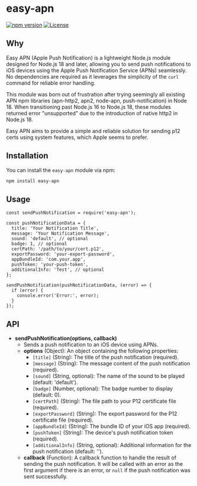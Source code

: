 # easy-apn
[![npm version](https://img.shields.io/npm/v/@swoopshops/easy-apn)](https://www.npmjs.com/package/easy-apn)
[![License](https://img.shields.io/github/license/dchahla/easy-apn.svg)](https://github.com/dchahla/easy-apn/blob/master/LICENSE) 
## Why

Easy APN (Apple Push Notification) is a lightweight Node.js module designed for Node.js 18 and later, allowing you to send push notifications to iOS devices using the Apple Push Notification Service (APNs) seamlessly. No dependencies are required as it leverages the simplicity of the `curl` command for reliable error handling.

This module was born out of frustration after trying seemingly all existing APN npm libraries (apn-http2, apn2, node-apn, push-notification) in Node 18. When transitioning past Node.js 16 to Node.js 18, these modules returned error "unsupported" due to the introduction of native http2 in Node.js 18.

Easy APN aims to provide a simple and reliable solution for sending p12 certs using system features, which Apple seems to prefer.

## Installation


You can install the `easy-apn` module via npm:

```bash
npm install easy-apn
```
## Usage 
```
const sendPushNotification = require('easy-apn');

const pushNotificationData = {
  title: 'Your Notification Title',
  message: 'Your Notification Message',
  sound: 'default', // optional
  badge: 1, // optional
  certPath: '/path/to/your/cert.p12',
  exportPassword: 'your-export-password',
  appBundleId: 'com.your.app',
  pushToken: 'your-push-token',
  additionalInfo: 'Test', // optional
};

sendPushNotification(pushNotificationData, (error) => {
  if (error) {
    console.error('Error:', error);
  }
});
```

## API

- **sendPushNotification(options, callback)**
  - Sends a push notification to an iOS device using APNs.
  - **options** (Object): An object containing the following properties:
    - `[title]` (String): The title of the push notification (required).
    - `[message]` (String): The message content of the push notification (required).
    - `[sound]` (String, optional): The name of the sound to be played (default: 'default').
    - `[badge]` (Number, optional): The badge number to display (default: 0).
    - `[certPath]` (String): The file path to your P12 certificate file (required).
    - `[exportPassword]` (String): The export password for the P12 certificate file (required).
    - `[appBundleId]` (String): The bundle ID of your iOS app (required).
    - `[pushToken]` (String): The device's push notification token (required).
    - `[additionalInfo]` (String, optional): Additional information for the push notification (default: '').
  - **callback** (Function): A callback function to handle the result of sending the push notification. It will be called with an error as the first argument if there is an error, or `null` if the push notification was sent successfully.

